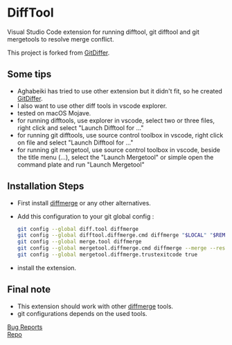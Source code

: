 # DiffTool

Visual Studio Code extension for running difftool, git difftool and git mergetools to resolve merge conflict.

This project is forked from [GitDiffer](https://github.com/Aghabeiki/gitdiffer).

## Some tips

* Aghabeiki has tried to use other extension but it didn't fit, so he created [GitDiffer](https://marketplace.visualstudio.com/items?itemName=aaghabeiki.gitdiffer).
* I also want to use other diff tools in vscode explorer.
* tested on macOS Mojave.
* for running difftools, use explorer in vscode, select two or three files, right click and select "Launch Difftool for ..."
* for running git difftools, use source control toolbox in vscode, right click on file and select "Launch Difftool for ..."
* for running git mergetool, use source control toolbox in vscode, beside the title menu (...), select the "Launch Mergetool" or simple open the command plate and run "Launch Mergetool"

## Installation Steps

* First install [diffmerge](https://sourcegear.com/diffmerge/) or any other alternatives.
* Add this configuration to your git global config :

    ```bash
    git config --global diff.tool diffmerge
    git config --global difftool.diffmerge.cmd diffmerge "$LOCAL" "$REMOTE"
    git config --global merge.tool diffmerge
    git config --global mergetool.diffmerge.cmd diffmerge --merge --result="$MERGED" "$LOCAL" "$(if test -f "$BASE"; then echo "$BASE"; else echo "$LOCAL"; fi)" "$REMOTE"
    git config --global mergetool.diffmerge.trustexitcode true
    ```

* install the extension.

## Final note

* This extension should work with other [diffmerge](https://sourcegear.com/diffmerge/) tools.
* git configurations depends on the used tools.

[Bug Reports](https://github.com/gongxiao/difftool/issues)  
[Repo](https://github.com/gongxiao/difftool)

